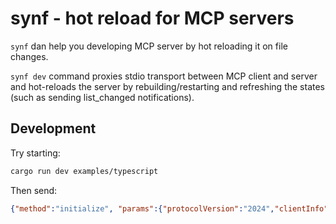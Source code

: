# synf - hot reload for MCP servers

`synf` dan help you developing MCP server by hot reloading it on file changes.

`synf dev` command proxies stdio transport between MCP client and server and hot-reloads the server by rebuilding/restarting and refreshing the states (such as sending list_changed notifications).

## Development

Try starting:

```bash
cargo run dev examples/typescript
```

Then send:

```json
{"method":"initialize", "params":{"protocolVersion":"2024","clientInfo":{"name": "tst","version":"1.0.0"}, "capabilities":{}}, "jsonrpc": "2.0", "id":1}

```